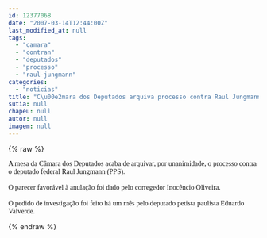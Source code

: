 ```yaml
---
id: 12377068
date: "2007-03-14T12:44:00Z"
last_modified_at: null
tags:
  - "camara"
  - "contran"
  - "deputados"
  - "processo"
  - "raul-jungmann"
categories:
  - "noticias"
title: "C\u00e2mara dos Deputados arquiva processo contra Raul Jungmann"
sutia: null
chapeu: null
autor: null
imagem: null
---
```

{% raw %}
<p><FONT face=Verdana>A mesa da Câmara dos Deputados acaba de arquivar, por unanimidade, o processo contra o deputado federal Raul Jungmann (PPS).<BR><BR>O parecer favorável à anulação foi dado pelo corregedor Inocêncio Oliveira.<BR><BR>O pedido de investigação foi feito há um mês pelo deputado petista paulista Eduardo Valverde.</FONT> </p>
{% endraw %}